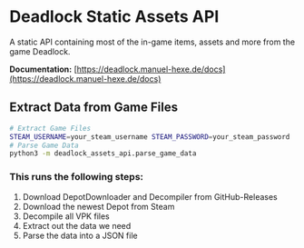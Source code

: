 # Deadlock Static Assets API

A static API containing most of the in-game items, assets and more from the game Deadlock.

**Documentation:** [https://deadlock.manuel-hexe.de/docs](https://deadlock.manuel-hexe.de/docs)

## Extract Data from Game Files

```bash
# Extract Game Files
STEAM_USERNAME=your_steam_username STEAM_PASSWORD=your_steam_password ./extract_game_files.sh
# Parse Game Data
python3 -m deadlock_assets_api.parse_game_data
```

### This runs the following steps:

1. Download DepotDownloader and Decompiler from GitHub-Releases
2. Download the newest Depot from Steam
3. Decompile all VPK files
4. Extract out the data we need
5. Parse the data into a JSON file
